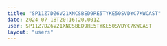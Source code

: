 ```yaml
---
title: "SP11Z7DZ6V21XNCSBED9RE5TYKE50SVDYC7KWCAST"
date: 2024-07-18T20:16:20.001Z
user: SP11Z7DZ6V21XNCSBED9RE5TYKE50SVDYC7KWCAST
layout: "users"
---
```

    